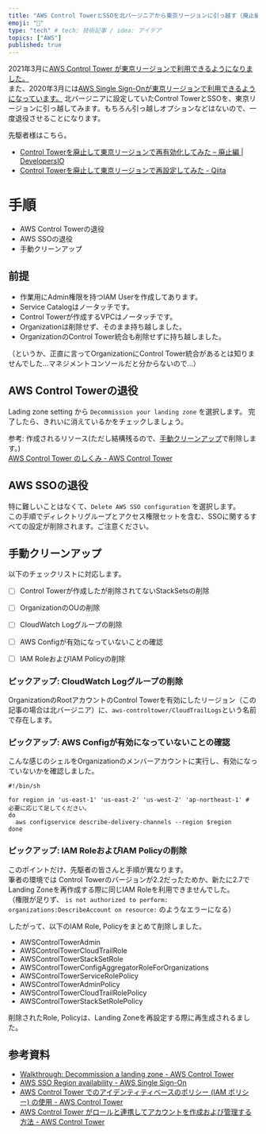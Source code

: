```yaml
---
title: "AWS Control TowerとSSOを北バージニアから東京リージョンに引っ越す（廃止編）"
emoji: "🔖"
type: "tech" # tech: 技術記事 / idea: アイデア
topics: ["AWS"]
published: true
---
```


2021年3月に[AWS Control Tower が東京リージョンで利用できるようになりました。](https://aws.amazon.com/jp/blogs/news/aws-control-tower-tokyo/)  
また、2020年3月には[AWS Single Sign-Onが東京リージョンで利用できるようになっています。](https://aws.amazon.com/jp/blogs/news/aws-single-sign-on-tokyo/)
北バージニアに設定していたControl TowerとSSOを、東京リージョンに引っ越してみます。もちろん引っ越しオプションなどはないので、一度退役させることになります。  

先駆者様はこちら。

- [Control Towerを廃止して東京リージョンで再有効化してみた – 廃止編 \| DevelopersIO](https://dev.classmethod.jp/articles/decommission-control-tower/)
- [Control Towerを廃止して東京リージョンで再設定してみた \- Qiita](https://qiita.com/kazu_kazu/items/122d7dc6b6e34a23e081)

# 手順

- AWS Control Towerの退役
- AWS SSOの退役
- 手動クリーンアップ

## 前提

- 作業用にAdmin権限を持つIAM Userを作成してあります。
- Service Catalogはノータッチです。
- Control Towerが作成するVPCはノータッチです。
- Organizationは削除せず、そのまま持ち越しました。
- OrganizationのControl Tower統合も削除せずに持ち越しました。

（というか、正直に言ってOrganizationにControl Tower統合があるとは知りませんでした...マネジメントコンソールだと分からないので...）

## AWS Control Towerの退役

Lading zone setting から `Decommission your landing zone` を選択します。
完了したら、きれいに消えているかをチェックしましょう。

参考: 作成されるリソース(ただし結構残るので、[手動クリーンアップ](##手動クリーンアップ)で削除します。)  
[AWS Control Tower のしくみ \- AWS Control Tower](https://docs.aws.amazon.com/ja_jp/controltower/latest/userguide/how-control-tower-works.html#what-shared)

## AWS SSOの退役

特に難しいことはなくて、`Delete AWS SSO configuration` を選択します。  
この手順でディレクトリグループとアクセス権限セットを含む、SSOに関するすべての設定が削除されます。ご注意ください。

## 手動クリーンアップ

以下のチェックリストに対応します。

- [ ] Control Towerが作成したが削除されてないStackSetsの削除
- [ ] OrganizationのOUの削除
- [ ] CloudWatch Logグループの削除
- [ ] AWS Configが有効になっていないことの確認
- [ ] IAM RoleおよびIAM Policyの削除


### ピックアップ: CloudWatch Logグループの削除

OrganizationのRootアカウントのControl Towerを有効にしたリージョン（この記事の場合は北バージニア）に、`aws-controltower/CloudTrailLogs`という名前で存在します。

### ピックアップ: AWS Configが有効になっていないことの確認

こんな感じのシェルをOrganizationのメンバーアカウントに実行し、有効になっていないかを確認しました。

```shell
#!/bin/sh

for region in 'us-east-1' 'us-east-2' 'us-west-2' 'ap-northeast-1' # 必要に応じて足してください。
do
  aws configservice describe-delivery-channels --region $region
done
```


### ピックアップ: IAM RoleおよびIAM Policyの削除

このポイントだけ、先駆者の皆さんと手順が異なります。  
筆者の環境では Control Towerのバージョンが2.2だったためか、新たに2.7でLanding Zoneを再作成する際に同じIAM Roleを利用できませんでした。  
（権限が足りず、 `is not authorized to perform: organizations:DescribeAccount on resource:` のようなエラーになる）

したがって、以下のIAM Role, Policyをまとめて削除しました。
- AWSControlTowerAdmin
- AWSControlTowerCloudTrailRole
- AWSControlTowerStackSetRole
- AWSControlTowerConfigAggregatorRoleForOrganizations
- AWSControlTowerServiceRolePolicy
- AWSControlTowerAdminPolicy
- AWSControlTowerCloudTrailRolePolicy
- AWSControlTowerStackSetRolePolicy

削除されたRole, Policyは、Landing Zoneを再設定する際に再生成されるました。

## 参考資料

- [Walkthrough: Decommission a landing zone \- AWS Control Tower](https://docs.aws.amazon.com/controltower/latest/userguide/decommission-landing-zone.html)
- [AWS SSO Region availability \- AWS Single Sign\-On](https://docs.aws.amazon.com/singlesignon/latest/userguide/regions.html?icmpid=docs_sso_console)
- [AWS Control Tower でのアイデンティティベースのポリシー \(IAM ポリシー\) の使用 \- AWS Control Tower](https://docs.aws.amazon.com/ja_jp/controltower/latest/userguide/access-control-managing-permissions.html)
- [AWS Control Tower がロールと連携してアカウントを作成および管理する方法 \- AWS Control Tower](https://docs.aws.amazon.com/ja_jp/controltower/latest/userguide/roles-how.html)
